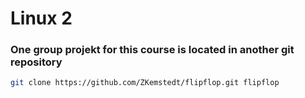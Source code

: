 # Linux 2

### One group projekt for this course is located in another git repository
```bash
git clone https://github.com/ZKemstedt/flipflop.git flipflop
```
